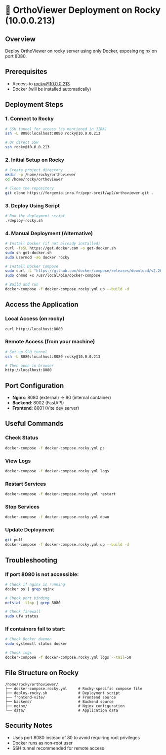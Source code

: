 # 🚀 OrthoViewer Deployment on Rocky (10.0.0.213)

## Overview
Deploy OrthoViewer on rocky server using only Docker, exposing nginx on port 8080.

## Prerequisites
- Access to rocky@10.0.0.213
- Docker (will be installed automatically)

## Deployment Steps

### 1. Connect to Rocky
```bash
# SSH tunnel for access (as mentioned in JIRA)
ssh -L 8080:localhost:8080 rocky@10.0.0.213

# Or direct SSH
ssh rocky@10.0.0.213
```

### 2. Initial Setup on Rocky
```bash
# Create project directory
mkdir -p /home/rocky/orthoviewer
cd /home/rocky/orthoviewer

# Clone the repository
git clone https://forgemia.inra.fr/pepr-breif/wp2/orthoviewer.git .
```

### 3. Deploy Using Script
```bash
# Run the deployment script
./deploy-rocky.sh
```

### 4. Manual Deployment (Alternative)
```bash
# Install Docker (if not already installed)
curl -fsSL https://get.docker.com -o get-docker.sh
sudo sh get-docker.sh
sudo usermod -aG docker rocky

# Install Docker Compose
sudo curl -L "https://github.com/docker/compose/releases/download/v2.20.2/docker-compose-$(uname -s)-$(uname -m)" -o /usr/local/bin/docker-compose
sudo chmod +x /usr/local/bin/docker-compose

# Build and run
docker-compose -f docker-compose.rocky.yml up --build -d
```

## Access the Application

### Local Access (on rocky)
```bash
curl http://localhost:8080
```

### Remote Access (from your machine)
```bash
# Set up SSH tunnel
ssh -L 8080:localhost:8080 rocky@10.0.0.213

# Then open in browser
http://localhost:8080
```

## Port Configuration
- **Nginx**: 8080 (external) → 80 (internal container)
- **Backend**: 8002 (FastAPI)
- **Frontend**: 8001 (Vite dev server)

## Useful Commands

### Check Status
```bash
docker-compose -f docker-compose.rocky.yml ps
```

### View Logs
```bash
docker-compose -f docker-compose.rocky.yml logs
```

### Restart Services
```bash
docker-compose -f docker-compose.rocky.yml restart
```

### Stop Services
```bash
docker-compose -f docker-compose.rocky.yml down
```

### Update Deployment
```bash
git pull
docker-compose -f docker-compose.rocky.yml up --build -d
```

## Troubleshooting

### If port 8080 is not accessible:
```bash
# Check if nginx is running
docker ps | grep nginx

# Check port binding
netstat -tlnp | grep 8080

# Check firewall
sudo ufw status
```

### If containers fail to start:
```bash
# Check Docker daemon
sudo systemctl status docker

# Check logs
docker-compose -f docker-compose.rocky.yml logs --tail=50
```

## File Structure on Rocky
```
/home/rocky/orthoviewer/
├── docker-compose.rocky.yml     # Rocky-specific compose file
├── deploy-rocky.sh              # Deployment script
├── frontend-vite/               # Frontend source
├── backend/                     # Backend source
├── nginx/                       # Nginx configuration
└── data/                        # Application data
```

## Security Notes
- Uses port 8080 instead of 80 to avoid requiring root privileges
- Docker runs as non-root user
- SSH tunnel recommended for remote access 